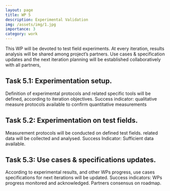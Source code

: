 ```yaml
---
layout: page
title: WP 5
description: Experimental Validation
img: /assets/img/1.jpg
importance: 3
category: work
---
```

This WP will be devoted to test field experiments. At every iteration, results analysis will be shared among project’s partners. Use cases & specification updates and the next iteration planning will be established collaboratively with all partners,
## Task 5.1: Experimentation setup.
Definition of experimental protocols and related specific tools will be defined, according to iteration objectives. Success indicator: qualitative measure protocols available to confirm quantitative measurements
## Task 5.2: Experimentation on test fields.
Measurement protocols will be conducted on defined test fields. related data will be collected and analysed. Success Indicator: Sufficient data available.
## Task 5.3: Use cases & specifications updates.
According to experimental results, and other WPs progress, use cases specifications for next iterations will be updated. Success indicators: WPs progress monitored and acknowledged. Partners consensus on roadmap.
